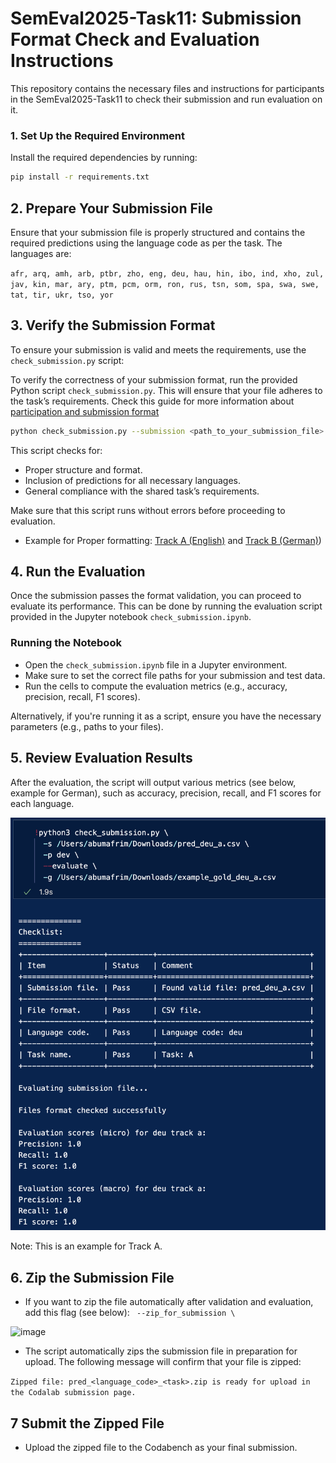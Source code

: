 # SemEval2025-Task11:  Submission Format Check and Evaluation Instructions


This repository contains the necessary files and instructions for participants in the SemEval2025-Task11 to check their submission and run evaluation on it.


### 1. Set Up the Required Environment

Install the required dependencies by running:

```bash
pip install -r requirements.txt

```

## 2. Prepare Your Submission File
Ensure that your submission file is properly structured and contains the required predictions using the language code as per the task. The languages are:

`afr, arq, amh, arb, ptbr, zho, eng, deu, hau, hin, ibo, ind, xho, zul, jav, kin, mar, ary, ptm, pcm, orm, ron, rus, tsn, som, spa, swa, swe, tat, tir, ukr, tso, yor`

## 3. Verify the Submission Format

To ensure your submission is valid and meets the requirements, use the `check_submission.py` script:


To verify the correctness of your submission format, run the provided Python script `check_submission.py`. This will ensure that your file adheres to the task’s requirements. Check this guide for more information about [participation and submission format](https://docs.google.com/document/d/1yETTEiD8JVL8oeXu8Dvwc7OgPIDp0ROxd9nXifsXYYE/edit) 

```bash
python check_submission.py --submission <path_to_your_submission_file>

```

This script checks for:

- Proper structure and format.
- Inclusion of predictions for all necessary languages.
- General compliance with the shared task’s requirements.

Make sure that this script runs without errors before proceeding to evaluation.

- Example for Proper formatting:  [Track A (English)](https://github.com/emotion-analysis-project/SemEval2025-Task11-Evaluation/blob/main/sample_submission_format/pred_eng_a%20copy.csv) and [Track B (German)](https://github.com/emotion-analysis-project/SemEval2025-Task11-Evaluation/blob/main/sample_submission_format/pred_eng_a%20copy.csv))


##  4. Run the Evaluation

Once the submission passes the format validation, you can proceed to evaluate its performance. This can be done by running the evaluation script provided in the Jupyter notebook `check_submission.ipynb`.


### Running the Notebook

- Open the `check_submission.ipynb` file in a Jupyter environment.
- Make sure to set the correct file paths for your submission and test data.
- Run the cells to compute the evaluation metrics (e.g., accuracy, precision, recall, F1 scores).


Alternatively, if you're running it as a script, ensure you have the necessary parameters (e.g., paths to your files).

## 5. Review Evaluation Results

After the evaluation, the script will output various metrics (see below, example for German), such as accuracy, precision, recall, and F1 scores for each language.

<img width="746" alt="image" src="assets/success-submission-sample-output.png">

Note: This is an example for Track A.

## 6. Zip the Submission File

- If you want to zip the file automatically after validation and evaluation, add this flag (see below): ` --zip_for_submission \`

<img width="619" alt="image" src="https://github.com/user-attachments/assets/42dfc80e-9365-477a-a389-27ed8a02ab75">


- The script automatically zips the submission file in preparation for upload. The following message will confirm that your file is zipped:

`Zipped file: pred_<language_code>_<task>.zip is ready for upload in the Codalab submission page.`

## 7 Submit the Zipped File

- Upload the zipped file to the Codabench as your final submission.






